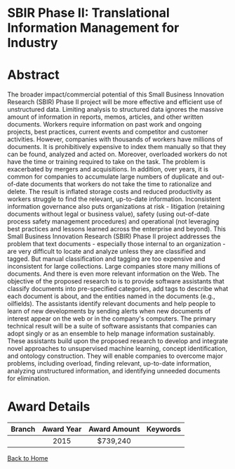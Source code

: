 
SBIR Phase II: Translational Information Management for Industry
================================================================

# Abstract


The broader impact/commercial potential of this Small Business Innovation Research (SBIR) Phase II project will be more effective and efficient use of unstructured data. Limiting analysis to structured data ignores the massive amount of information in reports, memos, articles, and other written documents. Workers require information on past work and ongoing projects, best practices, current events and competitor and customer activities. However, companies with thousands of workers have millions of documents. It is prohibitively expensive to index them manually so that they can be found, analyzed and acted on. Moreover, overloaded workers do not have the time or training required to take on the task. The problem is exacerbated by mergers and acquisitions. In addition, over years, it is common for companies to accumulate large numbers of duplicate and out-of-date documents that workers do not take the time to rationalize and delete. The result is inflated storage costs and reduced productivity as workers struggle to find the relevant, up-to-date information. Inconsistent information governance also puts organizations at risk - litigation (retaining documents without legal or business value), safety (using out-of-date process safety management procedures) and operational (not leveraging best practices and lessons learned across the enterprise and beyond). This Small Business Innovation Research (SBIR) Phase II project addresses the problem that text documents - especially those internal to an organization - are very difficult to locate and analyze unless they are classified and tagged. But manual classification and tagging are too expensive and inconsistent for large collections. Large companies store many millions of documents. And there is even more relevant information on the Web. The objective of the proposed research to is to provide software assistants that classify documents into pre-specified categories, add tags to describe what each document is about, and the entities named in the documents (e.g., oilfields). The assistants identify relevant documents and help people to learn of new developments by sending alerts when new documents of interest appear on the web or in the company's computers. The primary technical result will be a suite of software assistants that companies can adopt singly or as an ensemble to help manage information sustainably. These assistants build upon the proposed research to develop and integrate novel approaches to unsupervised machine learning, concept identification, and ontology construction. They will enable companies to overcome major problems, including overload, finding relevant, up-to-date information, analyzing unstructured information, and identifying unneeded documents for elimination.  

# Award Details

|Branch|Award Year|Award Amount|Keywords|
| :---: | :---: | :---: | :---: |
||2015|$739,240||
  
  


[Back to Home](https://github.com/chrischow/dod_sbir_awards#203)